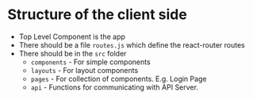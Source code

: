 #  Structure of the client side

- Top Level Component is the app
- There should be a file `routes.js` which define the react-router routes
- There should be in the `src` folder
  - `components` - For simple components
  - `layouts` - For layout components
  - `pages` - For collection of components. E.g. Login Page
  - `api` - Functions for communicating with API Server.
